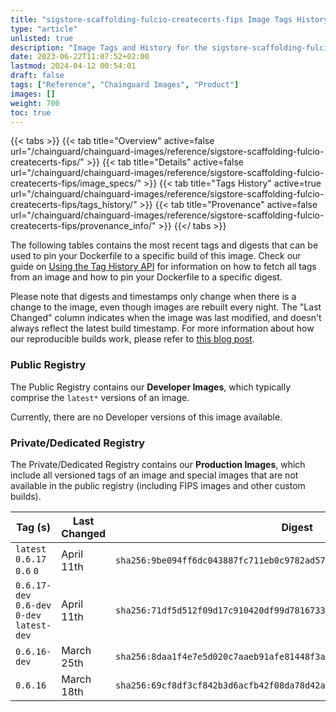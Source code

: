 ```yaml
---
title: "sigstore-scaffolding-fulcio-createcerts-fips Image Tags History"
type: "article"
unlisted: true
description: "Image Tags and History for the sigstore-scaffolding-fulcio-createcerts-fips Chainguard Image"
date: 2023-06-22T11:07:52+02:00
lastmod: 2024-04-12 00:54:01
draft: false
tags: ["Reference", "Chainguard Images", "Product"]
images: []
weight: 700
toc: true
---
```


{{< tabs >}}
{{< tab title="Overview" active=false url="/chainguard/chainguard-images/reference/sigstore-scaffolding-fulcio-createcerts-fips/" >}}
{{< tab title="Details" active=false url="/chainguard/chainguard-images/reference/sigstore-scaffolding-fulcio-createcerts-fips/image_specs/" >}}
{{< tab title="Tags History" active=true url="/chainguard/chainguard-images/reference/sigstore-scaffolding-fulcio-createcerts-fips/tags_history/" >}}
{{< tab title="Provenance" active=false url="/chainguard/chainguard-images/reference/sigstore-scaffolding-fulcio-createcerts-fips/provenance_info/" >}}
{{</ tabs >}}

The following tables contains the most recent tags and digests that can be used to pin your Dockerfile to a specific build of this image. Check our guide on [Using the Tag History API](/chainguard/chainguard-images/using-the-tag-history-api/) for information on how to fetch all tags from an image and how to pin your Dockerfile to a specific digest.

Please note that digests and timestamps only change when there is a change to the image, even though images are rebuilt every night. The "Last Changed" column indicates when the image was last modified, and doesn't always reflect the latest build timestamp. For more information about how our reproducible builds work, please refer to [this blog post](https://www.chainguard.dev/unchained/reproducing-chainguards-reproducible-image-builds).

### Public Registry
The Public Registry contains our **Developer Images**, which typically comprise the `latest*` versions of an image.

Currently, there are no Developer versions of this image available.

### Private/Dedicated Registry
The Private/Dedicated Registry contains our **Production Images**, which include all versioned tags of an image and special images that are not available in the public registry (including FIPS images and other custom builds).

| Tag (s)                                      | Last Changed | Digest                                                                    |
|----------------------------------------------|--------------|---------------------------------------------------------------------------|
|  `latest` `0.6.17` `0.6` `0`                 | April 11th   | `sha256:9be094ff6dc043887fc711eb0c9782ad57851432089a3aa56b0c7def644baa45` |
|  `0.6.17-dev` `0.6-dev` `0-dev` `latest-dev` | April 11th   | `sha256:71df5d512f09d17c910420df99d7816733f8c625d09f492cc20f0a03c6d2ee25` |
|  `0.6.16-dev`                                | March 25th   | `sha256:8daa1f4e7e5d020c7aaeb91afe81448f3a8fa8aa483ba1d441794f747ce76fe9` |
|  `0.6.16`                                    | March 18th   | `sha256:69cf8df3cf842b3d6acfb42f08da78d42a2b36cd3f5824b12105e7a3bc831609` |


